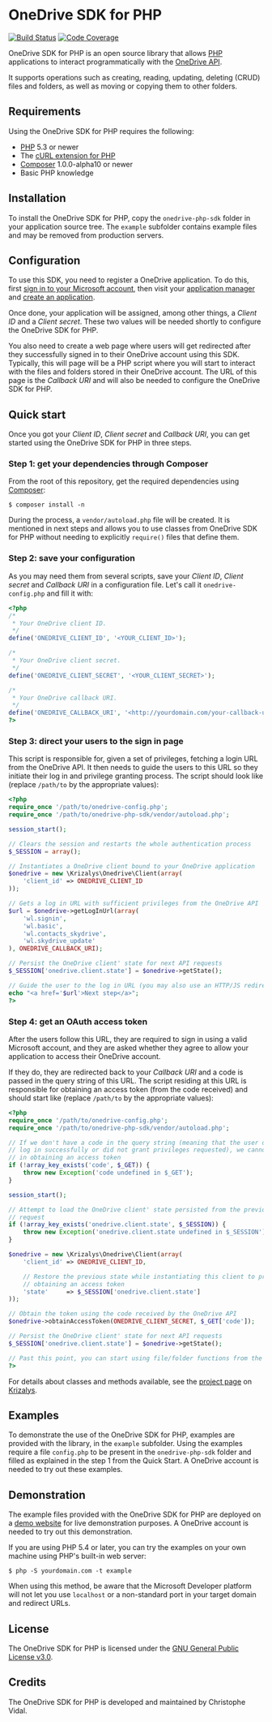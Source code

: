 OneDrive SDK for PHP
====================

[![Build Status](https://travis-ci.org/krizalys/onedrive-php-sdk.svg?branch=master)](https://travis-ci.org/krizalys/onedrive-php-sdk)
[![Code Coverage](https://codecov.io/gh/krizalys/onedrive-php-sdk/branch/master/graph/badge.svg)](https://codecov.io/gh/krizalys/onedrive-php-sdk)

OneDrive SDK for PHP is an open source library that allows [PHP][php]
applications to interact programmatically with the [OneDrive API][onedrive-api].

It supports operations such as creating, reading, updating, deleting (CRUD)
files and folders, as well as moving or copying them to other folders.

Requirements
------------

Using the OneDrive SDK for PHP requires the following:

* [PHP][php] 5.3 or newer
* The [cURL extension for PHP][php-curl]
* [Composer][composer] 1.0.0-alpha10 or newer
* Basic PHP knowledge

Installation
------------

To install the OneDrive SDK for PHP, copy the `onedrive-php-sdk` folder in your
application source tree. The `example` subfolder contains example files and may
be removed from production servers.

Configuration
-------------

To use this SDK, you need to register a OneDrive application. To do this, first
[sign in to your Microsoft account][live-login], then visit your [application
manager][live-apps] and [create an application][live-newapp].

Once done, your application will be assigned, among other things, a *Client ID*
and a *Client secret*. These two values will be needed shortly to configure the
OneDrive SDK for PHP.

You also need to create a web page where users will get redirected after they
successfully signed in to their OneDrive account using this SDK. Typically, this
will page will be a PHP script where you will start to interact with the files
and folders stored in their OneDrive account. The URL of this page is the
*Callback URI* and will also be needed to configure the OneDrive SDK for PHP.

Quick start
-----------

Once you got your *Client ID*, *Client secret* and *Callback URI*, you can get
started using the OneDrive SDK for PHP in three steps.

### Step 1: get your dependencies through Composer

From the root of this repository, get the required dependencies using
[Composer][composer]:

```
$ composer install -n
```

During the process, a `vendor/autoload.php` file will be created. It is
mentioned in next steps and allows you to use classes from OneDrive SDK for PHP
without needing to explicitly `require()` files that define them.

### Step 2: save your configuration

As you may need them from several scripts, save your *Client ID*, *Client
secret* and *Callback URI* in a configuration file. Let's call it
`onedrive-config.php` and fill it with:

```php
<?php
/*
 * Your OneDrive client ID.
 */
define('ONEDRIVE_CLIENT_ID', '<YOUR_CLIENT_ID>');

/*
 * Your OneDrive client secret.
 */
define('ONEDRIVE_CLIENT_SECRET', '<YOUR_CLIENT_SECRET>');

/*
 * Your OneDrive callback URI.
 */
define('ONEDRIVE_CALLBACK_URI', '<http://yourdomain.com/your-callback-uri.php>');
?>
```

### Step 3: direct your users to the sign in page

This script is responsible for, given a set of privileges, fetching a login URL
from the OneDrive API. It then needs to guide the users to this URL so they
initiate their log in and privilege granting process. The script should look
like (replace `/path/to` by the appropriate values):

```php
<?php
require_once '/path/to/onedrive-config.php';
require_once '/path/to/onedrive-php-sdk/vendor/autoload.php';

session_start();

// Clears the session and restarts the whole authentication process
$_SESSION = array();

// Instantiates a OneDrive client bound to your OneDrive application
$onedrive = new \Krizalys\Onedrive\Client(array(
    'client_id' => ONEDRIVE_CLIENT_ID
));

// Gets a log in URL with sufficient privileges from the OneDrive API
$url = $onedrive->getLogInUrl(array(
    'wl.signin',
    'wl.basic',
    'wl.contacts_skydrive',
    'wl.skydrive_update'
), ONEDRIVE_CALLBACK_URI);

// Persist the OneDrive client' state for next API requests
$_SESSION['onedrive.client.state'] = $onedrive->getState();

// Guide the user to the log in URL (you may also use an HTTP/JS redirect)
echo "<a href='$url'>Next step</a>";
?>
```

### Step 4: get an OAuth access token

After the users follow this URL, they are required to sign in using a valid
Microsoft account, and they are asked whether they agree to allow your
application to access their OneDrive account.

If they do, they are redirected back to your *Callback URI* and a code is passed
in the query string of this URL. The script residing at this URL is responsible
for obtaining an access token (from the code received) and should start like
(replace `/path/to` by the appropriate values):

```php
<?php
require_once '/path/to/onedrive-config.php';
require_once '/path/to/onedrive-php-sdk/vendor/autoload.php';

// If we don't have a code in the query string (meaning that the user did not
// log in successfully or did not grant privileges requested), we cannot proceed
// in obtaining an access token
if (!array_key_exists('code', $_GET)) {
    throw new Exception('code undefined in $_GET');
}

session_start();

// Attempt to load the OneDrive client' state persisted from the previous
// request
if (!array_key_exists('onedrive.client.state', $_SESSION)) {
    throw new Exception('onedrive.client.state undefined in $_SESSION');
}

$onedrive = new \Krizalys\Onedrive\Client(array(
    'client_id' => ONEDRIVE_CLIENT_ID,

    // Restore the previous state while instantiating this client to proceed in
    // obtaining an access token
    'state'     => $_SESSION['onedrive.client.state']
));

// Obtain the token using the code received by the OneDrive API
$onedrive->obtainAccessToken(ONEDRIVE_CLIENT_SECRET, $_GET['code']);

// Persist the OneDrive client' state for next API requests
$_SESSION['onedrive.client.state'] = $onedrive->getState();

// Past this point, you can start using file/folder functions from the SDK
?>
```

For details about classes and methods available, see the [project
page][ondrive-php-sdk] on [Krizalys][krizalys].

Examples
--------

To demonstrate the use of the OneDrive SDK for PHP, examples are provided with
the library, in the `example` subfolder. Using the examples require a file
`config.php` to be present in the `onedrive-php-sdk` folder and filled as
explained in the step 1 from the Quick Start. A OneDrive account is needed to
try out these examples.

Demonstration
-------------

The example files provided with the OneDrive SDK for PHP are deployed on a
[demo website][ondrive-php-sdk-demo] for live demonstration purposes. A OneDrive
account is needed to try out this demonstration.

If you are using PHP 5.4 or later, you can try the examples on your own machine
using PHP's built-in web server:

```
$ php -S yourdomain.com -t example
```

When using this method, be aware that the Microsoft Developer platform will not
let you use `localhost` or a non-standard port in your target domain and
redirect URLs.

License
-------

The OneDrive SDK for PHP is licensed under the
[GNU General Public License v3.0][gpl].

Credits
-------

The OneDrive SDK for PHP is developed and maintained by Christophe Vidal.

[php]:                  http://php.net/
[onedrive-api]:         http://msdn.microsoft.com/en-us/library/hh826521.aspx
[php-curl]:             http://php.net/manual/en/book.curl.php
[composer]:             https://getcomposer.org/
[live-login]:           https://login.live.com/
[live-apps]:            https://account.live.com/developers/applications/index
[live-newapp]:          https://account.live.com/developers/applications/create
[ondrive-php-sdk]:      http://www.krizalys.com/software/onedrive-php-sdk
[krizalys]:             http://www.krizalys.com/
[ondrive-php-sdk-demo]: http://demo.krizalys.com/onedrive-php-sdk/example/
[gpl]:                  http://www.gnu.org/copyleft/gpl.html
